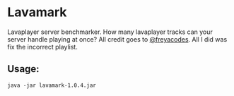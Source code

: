 # Lavamark
Lavaplayer server benchmarker. How many lavaplayer tracks can your server handle playing at once?
All credit goes to [@freyacodes](https://github.com/freyacodes). All I did was fix the incorrect playlist.
## Usage:
```
java -jar lavamark-1.0.4.jar
```
